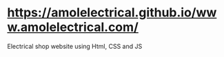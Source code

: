 # https://amolelectrical.github.io/www.amolelectrical.com/
Electrical shop website using Html, CSS and JS
